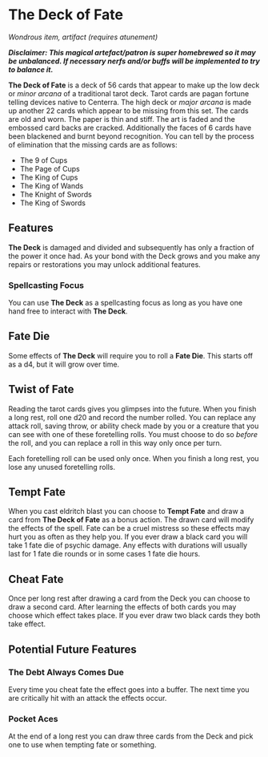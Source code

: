 # The Deck of Fate

_Wondrous item, artifact (requires atunement)_

**_Disclaimer: This magical artefact/patron is super homebrewed so it may be unbalanced. If necessary nerfs and/or buffs will be implemented to try to balance it._**

**The Deck of Fate** is a deck of 56 cards that appear to make up the low deck or _minor arcana_ of a traditional tarot deck. Tarot cards are pagan fortune telling devices native to Centerra. The high deck or _major arcana_ is made up another 22 cards which appear to be missing from this set. The cards are old and worn. The paper is thin and stiff. The art is faded and the embossed card backs are cracked. Additionally the faces of 6 cards have been blackened and burnt beyond recognition. You can tell by the process of elimination that the missing cards are as follows:

- The 9 of Cups
- The Page of Cups
- The King of Cups
- The King of Wands
- The Knight of Swords
- The King of Swords

## Features

**The Deck** is damaged and divided and subsequently has only a fraction of the power it once had. As your bond with the Deck grows and you make any repairs or restorations you may unlock additional features.

### Spellcasting Focus

You can use **The Deck** as a spellcasting focus as long as you have one hand free to interact with **The Deck**.

## Fate Die

Some effects of **The Deck** will require you to roll a **Fate Die**. This starts off as a d4, but it will grow over time.

## Twist of Fate

Reading the tarot cards gives you glimpses into the future. When you finish a long rest, roll one d20 and record the number rolled. You can replace any attack roll, saving throw, or ability check made by you or a creature that you can see with one of these foretelling rolls. You must choose to do so _before_ the roll, and you can replace a roll in this way only once per turn.

Each foretelling roll can be used only once. When you finish a long rest, you lose any unused foretelling rolls.

## Tempt Fate

When you cast eldritch blast you can choose to **Tempt Fate** and draw a card from **The Deck of Fate** as a bonus action. The drawn card will modify the effects of the spell. Fate can be a cruel mistress so these effects may hurt you as often as they help you. If you ever draw a black card you will take 1 fate die of psychic damage. Any effects with durations will usually last for 1 fate die rounds or in some cases 1 fate die hours.

## Cheat Fate

Once per long rest after drawing a card from the Deck you can choose to draw a second card. After learning the effects of both cards you may choose which effect takes place. If you ever draw two black cards they both take effect.

## Potential Future Features

### The Debt Always Comes Due

Every time you cheat fate the effect goes into a buffer. The next time you are critically hit with an attack the effects occur.

### Pocket Aces

At the end of a long rest you can draw three cards from the Deck and pick one to use when tempting fate or something.

